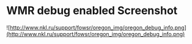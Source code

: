 # WMR debug enabled Screenshot #

![http://www.nkl.ru/support/fowsr/oregon_img/oregon_debug_info.png](http://www.nkl.ru/support/fowsr/oregon_img/oregon_debug_info.png)